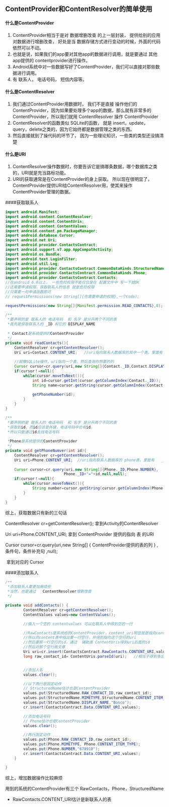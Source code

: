 ## ContentProvider和ContentResolver的简单使用



#### 什么是ContentProvider

1. ContentProvider相当于是对 数据增删改查 的上一层封装， 提供给别的应用对数据进行增删改查， 好处是当 数据存储方式进行变动的时候，外面的代码依然可以不动。
2. 也就是说，如果我们的app要对其他app的数据进行调用，就是要通过 其他app提供的 contentprovider进行操作。
3. Android系统中对一些数据写好了ContentProvider，我们可以直接对那些数据进行调用。
4. 有 联系人， 电话号码， 短信内容等。



#### 什么是ContentResolver

1. 我们通过ContentProvider用数据时， 我们不是直接 操作他们的ContentProvider，因为如果要处理多个app的数据，那么就有非常多的ContentProvider，所以我们就用  ContentResolver 操作 ContentProvider
2. ContentResolver的函数类似 SQLite的函数， 就是  insert，update， query，delete之类的，因为它始终都是数据管理之类的东西。
3. 然后直接就到了操代码的环节了，  因为一些理论知识，一些类的类型还没搞清楚



#### 什么是URI

1. ContentResolver操作数据时，你要告诉它是搞哪条数据，哪个数据库之类的，URI就是充当路标功能。
2. URI的获取通常是在ContentProvider的身上获取。  所以现在很明显了， ContentProvider提供URI给ContentResolver用，使其来操作ContentProvider管理的数据。





####获取联系人

```java
import android.Manifest;
import android.content.ContentResolver;
import android.content.ContentUris;
import android.content.ContentValues;
import android.content.pm.PackageManager;
import android.database.Cursor;
import android.net.Uri;
import android.provider.ContactsContract;
import android.support.v7.app.AppCompatActivity;
import android.os.Bundle;
import android.text.LoginFilter;
import android.util.Log;
import android.provider.ContactsContract.CommonDataKinds.StructuredName;
import android.provider.ContactsContract.CommonDataKinds.Phone;
import android.provider.ContactsContract.Contacts;
//在android 6.0以上， 一些危险权限不能仅仅是在 配置文件中 写一下就OK
//还需要申请权限，获取联系人的信息 就是危险权限
//只需要一句申请函数即可
// requestPermissions(new String[]{你需要申请的权限},一个code);

requestPermissions(new String[]{Manifest.permission.READ_CONTACTS},0);
```





```java
/**
 *要声明的是 联系人的 电话号码  和 名字 是分开两个不同的表
 *首先是获取联系人的 _ID 和它的 DISPLAY_NAME
 
 * Contact是系统提供的ContentProvider
 */
private void readContacts(){
	ContentResolver cr=getContentResolver();
    Uri uri=Contact.CONTENT_URI;   //uri指向联系人数据库的其中一个表，里面有   _ID和display_name
    
    //就像SQLite操作，uri指向一个表，然后查询你想要的列
    Cursor cursor=cr.query(uri,new String[]{Contact._ID,Contact.DISPLAY_NAME},null,null,null)
    if(cursor！=null){
        while(cursor.moveToNext()){
            int id=cursor.getInt(cursor.getColumnIndex(Contact._ID));
            String name=cursor.getString(cursor.getColumnIndex(Contact.DISPLAY_NAME));
            
            getPhoneNumber(id);
        }    
	}
}
```





```java
/**
 *要声明的是 联系人的 电话号码  和 名字 是分开两个不同的表
 *获取到id，而id应该是外键，电话号码中也有id。
 *所以只能通过id去找电话号码
 
 *Phone是系统提供的ContentProvider
 */
private void getPhoneNumver(int id){
    ContentResolver cr=getContentResolver();
    Uri uri=Phone.CONTENT_URI;  //uri指向联系人数据库的 phone表，里面有   _ID和 NUMBER
    
    Cursor cursor=cr.query(uri,new String[]{Phone._ID,Phone.NUMBER},
                          Phone._ID+"="+id,null,null);
    if(cursor！=null){
        while(cursor.moveToNext()){
            String number=cursor.getString(cursor.getColumnIndex(Phone.NUMBER));
        }    
	}
}

```



综上，获取数据只有新的三句话

ContentResolver cr=getContentResolver();    拿到Activity的ContentResolver

Uri uri=Phone.CONTENT_URI;			      拿到 ContentProvider 提供的指向 表 的URI

Cursor cursor=cr.query(uri,new String[] { ContentProvider提供的表的列 } , 条件句，条件补充句 ,null);  

​									     拿到对应的  Cursor







####添加联系人

```java
/**
 *添加联系人要更加麻烦些
 *当然，也是通过   ContentResolver增删改查
 */

private void addContacts() {
        ContentResolver cr=getContentResolver();
        ContentValues values=new ContentValues();

        //插入一个空的 contentvalues 可以在联系人中得到空的一行

        //RawContacts是系统给的ContentProvider，content_uri明显就是指向content表的uri
        //所以向content表中指出要一行空行，并得到指向这个空行的uri
        //然后要那一行空行的id，通过  辅助类 ContentUris得到uri后面的id
        //然后对那个空行做文章
        Uri uri=cr.insert(ContactsContract.RawContacts.CONTENT_URI,values);
        long raw_contact_id= ContentUris.parseId(uri);   //相当于得到多出来那一行的id


        //添加人名
        values.clear();

        //以下两行是固定动作
        // StructuredName估计也是ContentProvider
        values.put(StructuredName.RAW_CONTACT_ID,raw_contact_id);
        values.put(StructuredName.MIMETYPE,StructuredName.CONTENT_ITEM_TYPE);
        values.put(StructuredName.DISPLAY_NAME,"Bosco");
        cr.insert(ContactsContract.Data.CONTENT_URI,values);

        //添加电话号码
        // Phone估计也是ContentProvider
        values.clear();

        //两行固定动作
        values.put(Phone.RAW_CONTACT_ID,raw_contact_id);
        values.put(Phone.MIMETYPE, Phone.CONTENT_ITEM_TYPE);
        values.put(Phone.NUMBER,"678910");
        cr.insert(ContactsContract.Data.CONTENT_URI,values);
    }

}
```



综上，增加数据操作比较麻烦

用到的系统的ContentProvider有三个   RawContacts，Phone，StructuredName

* RawContacts.CONTENT_URI估计是新联系人的表

